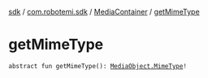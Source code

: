 [sdk](../../index.md) / [com.robotemi.sdk](../index.md) / [MediaContainer](index.md) / [getMimeType](./get-mime-type.md)

# getMimeType

`abstract fun getMimeType(): `[`MediaObject.MimeType`](../-media-object/-mime-type/index.md)`!`